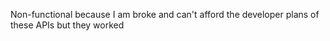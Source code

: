 Non-functional because I am broke and can't afford the developer plans of these APIs but they worked
